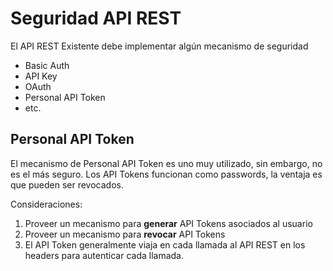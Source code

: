 # Seguridad API REST

El API REST Existente debe implementar algún mecanismo de seguridad

  * Basic Auth
  * API Key
  * OAuth
  * Personal API Token
  * etc.

## Personal API Token

El mecanismo de Personal API Token es uno muy utilizado, sin embargo, no es el más seguro. Los API Tokens funcionan como passwords, la ventaja es que pueden ser revocados.

Consideraciones:

1. Proveer un mecanismo para **generar** API Tokens asociados al usuario
2. Proveer un mecanismo para **revocar** API Tokens
3. El API Token generalmente viaja en cada llamada al API REST en los headers para autenticar cada llamada.